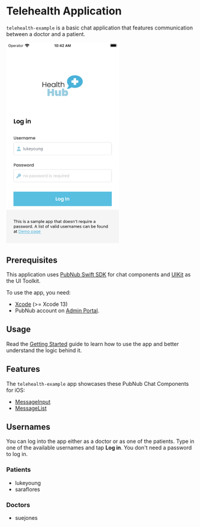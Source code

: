 # Telehealth Application

`telehealth-example` is a basic chat application that features communication between a doctor and a patient.

<img src="../assets/telehealth-ios-app.png" alt="Getting Started app for iOS" style="width:300px"/> 

## Prerequisites

This application uses [PubNub Swift SDK](https://github.com/pubnub/swift) for chat components and [UIKit](https://developer.apple.com/documentation/uikit) as the UI Toolkit.

To use the app, you need:

* [Xcode](https://developer.apple.com/xcode/) (>= Xcode 13)
* PubNub account on [Admin Portal](https://dashboard.pubnub.com/).

## Usage

Read the [Getting Started](https://www.pubnub.com/docs/chat/components/ios/get-started) guide to learn how to use the app and better understand the logic behind it.

## Features

The `telehealth-example` app showcases these PubNub Chat Components for iOS:

* [MessageInput](https://www.pubnub.com/docs/chat/components/ios/ui-components#messageinput)
* [MessageList](https://www.pubnub.com/docs/chat/components/ios/ui-components#messagelist)

## Usernames

You can log into the app either as a doctor or as one of the patients. Type in one of the available usernames and tap **Log in**. You don't need a password to log in.

### Patients

* lukeyoung
* saraflores

### Doctors

* suejones

